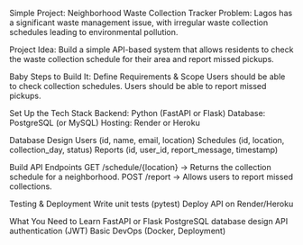 Simple Project: Neighborhood Waste Collection Tracker
Problem:
Lagos has a significant waste management issue, with irregular waste collection schedules leading to environmental pollution.

Project Idea:
Build a simple API-based system that allows residents to check the waste collection schedule for their area and report missed pickups.

Baby Steps to Build It:
Define Requirements & Scope
Users should be able to check collection schedules.
Users should be able to report missed pickups.

Set Up the Tech Stack
Backend: Python (FastAPI or Flask)
Database: PostgreSQL (or MySQL)
Hosting: Render or Heroku

Database Design
Users (id, name, email, location)
Schedules (id, location, collection_day, status)
Reports (id, user_id, report_message, timestamp)

Build API Endpoints
GET /schedule/{location} → Returns the collection schedule for a neighborhood.
POST /report → Allows users to report missed collections.

Testing & Deployment
Write unit tests (pytest)
Deploy API on Render/Heroku

What You Need to Learn
FastAPI or Flask
PostgreSQL database design
API authentication (JWT)
Basic DevOps (Docker, Deployment)
